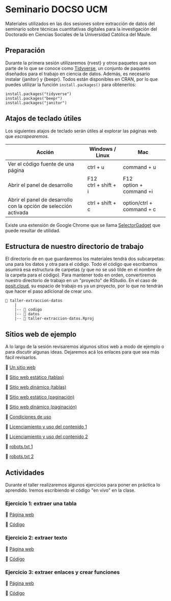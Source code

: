 # Seminario DOCSO UCM
Materiales utilizados en las dos sesiones sobre extracción de datos del seminario sobre técnicas cuantitativas digitales para la investigación del Doctorado en Ciencias Sociales de la Universidad Católica del Maule. 

## Preparación

Durante la primera sesión utilizaremos {rvest} y otros paquetes que son parte de lo que se conoce como [Tidyverse](https://www.tidyverse.org/), un conjunto de paquetes diseñados para el trabajo en ciencia de datos. Además, es necesario instalar {janitor} y {beepr}. Todos están disponibles en CRAN, por lo que puedes utilizar la función `install.packages()` para obtenerlos:

```
install.packages("tidyverse")
install.packages("beepr")
install.packages("janitor")
```

## Atajos de teclado útiles

Los siguientes atajos de teclado serán útiles al explorar las páginas web que _escrapearemos_.

| Acción | Windows / Linux | Mac |
|---|---|---|
| Ver el código fuente de una página | ctrl +  u | command + u|
| Abrir el panel de desarrollo | F12<br/>ctrl + shift + i | F12<br/>option + command +i |
| Abrir el panel de desarrollo con la opción de selección activada | ctrl + shift + c | option/ctrl + command + c |

Existe una extensión de Google Chrome que se llama [SelectorGadget](https://chromewebstore.google.com/detail/selectorgadget/mhjhnkcfbdhnjickkkdbjoemdmbfginb?hl=es) que puede resultar de utilidad. 

## Estructura de nuestro directorio de trabajo

El directorio de en que guardaremos los materiales tendrá dos subcarpetas: una para los datos y otra para el código. Todo el código que escribamos asumirá esa estructura de carpetas (y que no se usó tilde en el nombre de la carpeta para el código). Para mantener todo en orden, convertiremos nuestro directorio de trabajo en un "proyecto" de RStudio. En el caso de [posit.cloud]([posit.cloud/](https://posit.cloud/)), su espacio de trabajo es ya un proyecto, por lo que no tendrán que hacer el paso adicional de crear uno.


```
📂 taller-extraccion-datos
    |
    |-- 📁 codigo
    |-- 📁 datos
    |-- 🔵 taller-extraccion-datos.Rproj
```


## Sitios web de ejemplo

A lo largo de la sesión revisaremos algunos sitios web a modo de ejemplo o para discutir algunas ideas. Dejaremos acá los enlaces para que sea más fácil revisarlos. 

:link: [Un sitio web](https://programminghistorian.org/es/lecciones/)

:link: [Sitio web estático (tablas)](https://es.wikipedia.org/wiki/Anexo:%C3%81lbumes_musicales_m%C3%A1s_vendidos)

:link: [Sitio web dinámico (tablas)](https://www.camara.cl/transparencia/asesoriasexternasgral.aspx)

:link: [Sitio web estático (paginación)](https://www.minciencia.gob.cl/noticias)

:link: [Sitio web dinámico (paginación)](https://www.emol.com/)

:link: [Condiciones de uso](https://www.amazon.com/-/es/gp/help/customer/display.html?nodeId=508088&ref_=footer_cou) 

:link: [Licenciamiento y uso del contenido 1](https://www.biobiochile.cl/)

:link: [Licenciamiento y uso del contenido 2](https://prensa.presidencia.cl/)

:link: [robots.txt 1](https://wikipedia.org/)

:link: [robots.txt 2](https://www.oas.org/)


## Actividades

Durante el taller realizaremos algunos ejercicios para poner en práctica lo aprendido. Iremos escribiendo el código "en vivo" en la clase. 

### Ejercicio 1: extraer una tabla

:link: [Página web](https://www.worldometers.info/world-population/population-by-country/) 

:page_facing_up: [Código]()


### Ejercicio 2: extraer texto

:link: [Página web](https://www.minciencia.gob.cl/noticias/minciencia-abre-concursos-con-mas-de-1000-millones-para-proyectos-que-comuniquen-las-ciencias-y-los-conocimientos/)

:page_facing_up: [Código]()

### Ejercicio 3: extraer enlaces y crear funciones

:link: [Página web](https://www.minciencia.gob.cl/noticias)

:page_facing_up: [Código]()

